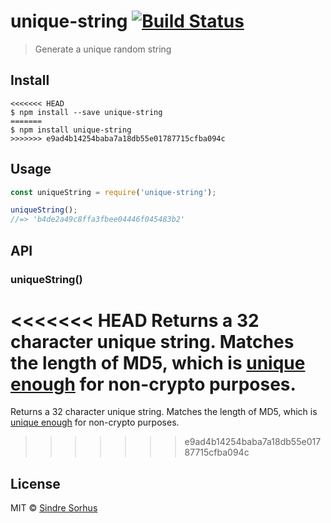 # unique-string [![Build Status](https://travis-ci.org/sindresorhus/unique-string.svg?branch=master)](https://travis-ci.org/sindresorhus/unique-string)

> Generate a unique random string


## Install

```
<<<<<<< HEAD
$ npm install --save unique-string
=======
$ npm install unique-string
>>>>>>> e9ad4b14254baba7a18db55e01787715cfba094c
```


## Usage

```js
const uniqueString = require('unique-string');

uniqueString();
//=> 'b4de2a49c8ffa3fbee04446f045483b2'
```


## API

### uniqueString()

<<<<<<< HEAD
Returns a 32 character unique string. Matches the length of MD5, which is [unique enough](http://stackoverflow.com/a/2444336/64949) for non-crypto purposes.
=======
Returns a 32 character unique string. Matches the length of MD5, which is [unique enough](https://stackoverflow.com/a/2444336/64949) for non-crypto purposes.
>>>>>>> e9ad4b14254baba7a18db55e01787715cfba094c


## License

MIT © [Sindre Sorhus](https://sindresorhus.com)
